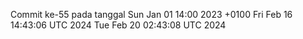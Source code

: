 Commit ke-55 pada tanggal Sun Jan 01 14:00 2023 +0100
Fri Feb 16 14:43:06 UTC 2024
Tue Feb 20 02:43:08 UTC 2024

